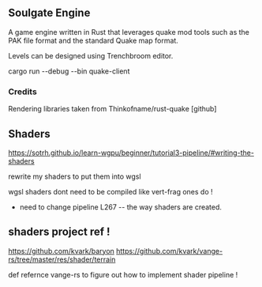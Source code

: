 
## Soulgate Engine 

A game engine written in Rust that leverages quake mod tools such as the PAK file format and the standard Quake map format.  

Levels can be designed using Trenchbroom editor. 






cargo run --debug --bin quake-client


### Credits 

Rendering libraries taken from  Thinkofname/rust-quake [github]




## Shaders 

https://sotrh.github.io/learn-wgpu/beginner/tutorial3-pipeline/#writing-the-shaders


rewrite my shaders to put them into wgsl 

wgsl shaders dont need to be compiled like vert-frag ones do ! 



- need to change pipeline  L267  -- the way shaders are created.  


## shaders project ref !
 https://github.com/kvark/baryon
 https://github.com/kvark/vange-rs/tree/master/res/shader/terrain


 def refernce vange-rs to figure out how to implement shader pipeline ! 